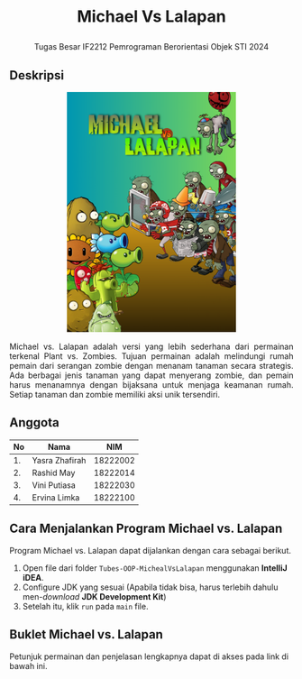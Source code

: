 
# <p align="center"> Michael Vs Lalapan
<p align="center">
Tugas Besar IF2212 Pemrograman Berorientasi Objek STI 2024

## Deskripsi
<center><img src="src/main/Resources/Cover.png" width=300></center>

<p align="justify">
Michael vs. Lalapan adalah versi yang lebih sederhana dari permainan terkenal Plant vs. Zombies. Tujuan permainan adalah melindungi rumah pemain dari serangan zombie dengan menanam tanaman secara strategis. Ada berbagai jenis tanaman yang dapat menyerang zombie, dan pemain harus menanamnya dengan bijaksana untuk menjaga keamanan rumah. Setiap tanaman dan zombie memiliki aksi unik tersendiri.

## Anggota
| No |      Nama      |   NIM    |
| -- | -------------- | -------- |
| 1. | Yasra Zhafirah | 18222002 |
| 2. |   Rashid May   | 18222014 |
| 3. |  Vini Putiasa  | 18222030 |
| 4. |  Ervina Limka  | 18222100 |

## Cara Menjalankan Program Michael vs. Lalapan
Program Michael vs. Lalapan dapat dijalankan dengan cara sebagai berikut.
1. Open file dari folder `Tubes-OOP-MichealVsLalapan` menggunakan **IntelliJ iDEA**.
2. Configure JDK yang sesuai (Apabila tidak bisa, harus terlebih dahulu men-_download_ **JDK Development Kit**) 
3. Setelah itu, klik `run` pada `main` file.

## Buklet Michael vs. Lalapan
Petunjuk permainan dan penjelasan lengkapnya dapat di akses pada link di bawah ini.


